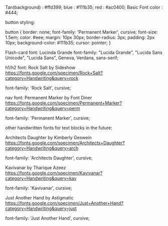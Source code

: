 Tan(background) : #ffd399;
blue : #111b35;
red : #ac0400;
Basic Font color : #444;

button styling:

button {
  border: none;
  font-family: 'Permanent Marker', cursive;
  font-size: 1.5em;
  color: #eee;
  margin: 10px 30px;
  border-radius: 3px;
  padding: 2px 10px;
  background-color: #111b35;
  cursor: pointer;
}

Flash-card font:
Lucinda Grande
font-family: "Lucida Grande", "Lucida Sans Unicode", "Lucida Sans", Geneva, Verdana, sans-serif;

h1/h2 font:
Rock Salt by Sideshow https://fonts.google.com/specimen/Rock+Salt?category=Handwriting&query=rock
<link href="https://fonts.googleapis.com/css?family=Rock+Salt" rel="stylesheet">
font-family: 'Rock Salt', cursive;

nav font:
Permanent Marker by Font Diner https://fonts.google.com/specimen/Permanent+Marker?category=Handwriting&query=perm
<link href="https://fonts.googleapis.com/css?family=Permanent+Marker" rel="stylesheet">
font-family: 'Permanent Marker', cursive;

other handwritten fonts for text blocks in the future:

Architects Daughter by Kimberly Geswein https://fonts.google.com/specimen/Architects+Daughter?category=Handwriting&query=arch
<link href="https://fonts.googleapis.com/css?family=Architects+Daughter" rel="stylesheet">
font-family: 'Architects Daughter', cursive;

Kavivanar by Tharique Azeez https://fonts.google.com/specimen/Kavivanar?category=Handwriting&query=kav
<link href="https://fonts.googleapis.com/css?family=Kavivanar&subset=latin-ext,tamil" rel="stylesheet">
font-family: 'Kavivanar', cursive;

Just Another Hand by Astigmatic https://fonts.google.com/specimen/Just+Another+Hand?category=Handwriting&query=just
<link href="https://fonts.googleapis.com/css?family=Just+Another+Hand" rel="stylesheet">
font-family: 'Just Another Hand', cursive;
